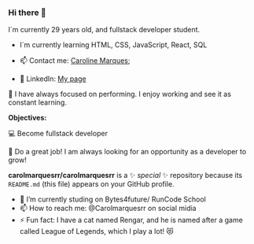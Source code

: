 ### Hi there 👋 

I´m currently 29 years old, and fullstack developer student.
  

- I´m currently learning
 HTML, CSS, JavaScript, React, SQL

- 📫 Contact me: [Caroline Marques](mailto:carolinemarques.civil@gmail.com);

- 📝 LinkedIn: [My page](https://www.linkedin.com/in/carolmarquesrr/)


:white_heart: I have always focused on performing. I enjoy working and see it as constant learning. 







 **Objectives:**

  
:computer: Become fullstack developer

🌸 Do a great job! I am always looking for an opportunity as a developer to grow!






**carolmarquesrr/carolmarquesrr** is a ✨ _special_ ✨ repository because its `README.md` (this file) appears on your GitHub profile.

- 🔭 I’m currently studing on Bytes4future/ RunCode School
- 📫 How to reach me: @Carolmarquesrr on social midia
- ⚡ Fun fact: I have a cat named Rengar, and he is named after a game called League of Legends, which I play a lot! :heart_eyes_cat:

